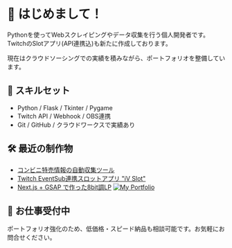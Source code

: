 # 👋 はじめまして！

Pythonを使ってWebスクレイピングやデータ収集を行う個人開発者です。
TwitchのSlotアプリ(API連携込)も新たに作成しております。

現在はクラウドソーシングでの実績を積みながら、ポートフォリオを整備しています。


## 📌 スキルセット
- Python / Flask / Tkinter / Pygame
- Twitch API / Webhook / OBS連携
- Git / GitHub / クラウドワークスで実績あり

## 🛠 最近の制作物

- [コンビニ特売情報の自動収集ツール](https://github.com/cancak000/convenience-store-scraper)
- [Twitch EventSub連携スロットアプリ "iV Slot"](https://github.com/cancak000/twitchslot)
- [Next.js + GSAP で作った8bit調LP](https://cancak.xyz)
  [![My Portfolio](https://img.shields.io/badge/Visit_Portfolio-8bit_style-green?style=for-the-badge)](https://cancak.xyz)
## 💼 お仕事受付中

ポートフォリオ強化のため、低価格・スピード納品も相談可能です。お気軽にお問合せください。
